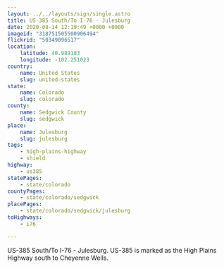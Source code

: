 ```yaml
---
layout: ../../layouts/sign/single.astro
title: US-385 South/To I-76 - Julesburg
date: 2020-08-14 12:19:49 +0000 +0000
imageid: "318751505500906494"
flickrid: "50349096517"
location:
    latitude: 40.989183
    longitude: -102.251023
country:
    name: United States
    slug: united-states
state:
    name: Colorado
    slug: colorado
county:
    name: Sedgwick County
    slug: sedgwick
place:
    name: Julesburg
    slug: julesburg
tags:
    - high-plains-highway
    - shield
highway:
    - us385
statePages:
    - state/colorado
countyPages:
    - state/colorado/sedgwick
placePages:
    - state/colorado/sedgwick/julesburg
toHighways:
    - i76

---
```

US-385 South/To I-76 - Julesburg.  US-385 is marked as the High Plains Highway south to Cheyenne Wells.